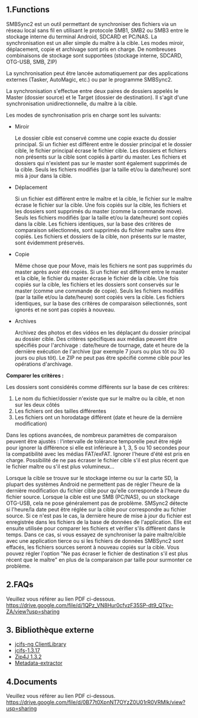 ## 1.Functions
SMBSync2 est un outil permettant de synchroniser des fichiers via un réseau local sans fil en utilisant le protocole SMB1, SMB2 ou SMB3 entre le stockage interne du terminal Android, SDCARD et PC/NAS. La synchronisation est un aller simple du maître à la cible. Les modes miroir, déplacement, copie et archivage sont pris en charge. De nombreuses combinaisons de stockage sont supportées (stockage interne, SDCARD, OTG-USB, SMB, ZIP)

La synchronisation peut être lancée automatiquement par des applications externes (Tasker, AutoMagic, etc.) ou par le programme SMBSync2.

La synchronisation s'effectue entre deux paires de dossiers appelés le Master (dossier source) et le Target (dossier de destination). Il s'agit d'une synchronisation unidirectionnelle, du maître à la cible.

Les modes de synchronisation pris en charge sont les suivants:
- Miroir

  Le dossier cible est conservé comme une copie exacte du dossier principal. Si un fichier est différent entre le dossier principal et le dossier cible, le fichier principal écrase le fichier cible. Les dossiers et fichiers non présents sur la cible sont copiés à partir du master. Les fichiers et dossiers qui n'existent pas sur le master sont également supprimés de la cible. Seuls les fichiers modifiés (par la taille et/ou la date/heure) sont mis à jour dans la cible.

- Déplacement

  Si un fichier est différent entre le maître et la cible, le fichier sur le maître écrase le fichier sur la cible. Une fois copiés sur la cible, les fichiers et les dossiers sont supprimés du master (comme la commande move).
  Seuls les fichiers modifiés (par la taille et/ou la date/heure) sont copiés dans la cible. Les fichiers identiques, sur la base des critères de comparaison sélectionnés, sont supprimés du fichier maître sans être copiés. Les fichiers et dossiers de la cible, non présents sur le master, sont évidemment préservés.

- Copie

  Même chose que pour Move, mais les fichiers ne sont pas supprimés du master après avoir été copiés.
  Si un fichier est différent entre le master et la cible, le fichier du master écrase le fichier de la cible. Une fois copiés sur la cible, les fichiers et les dossiers sont conservés sur le master (comme une commande de copie).
  Seuls les fichiers modifiés (par la taille et/ou la date/heure) sont copiés vers la cible. Les fichiers identiques, sur la base des critères de comparaison sélectionnés, sont ignorés et ne sont pas copiés à nouveau.

- Archives

  Archivez des photos et des vidéos en les déplaçant du dossier principal au dossier cible. Des critères spécifiques aux médias peuvent être spécifiés pour l'archivage : date/heure de tournage, date et heure de la dernière exécution de l'archive (par exemple 7 jours ou plus tôt ou 30 jours ou plus tôt).
  Le ZIP ne peut pas être spécifié comme cible pour les opérations d'archivage.

**Comparer les critères :**

Les dossiers sont considérés comme différents sur la base de ces critères:

1. Le nom du fichier/dossier n'existe que sur le maître ou la cible, et non sur les deux côtés
2. Les fichiers ont des tailles différentes
3. Les fichiers ont un horodatage différent (date et heure de la dernière modification) 

Dans les options avancées, de nombreux paramètres de comparaison peuvent être ajustés : l'intervalle de tolérance temporelle peut être réglé pour ignorer la différence si elle est inférieure à 1, 3, 5 ou 10 secondes pour la compatibilité avec les médias FAT/exFAT. Ignorer l'heure d'été est pris en charge. Possibilité de ne pas écraser le fichier cible s'il est plus récent que le fichier maître ou s'il est plus volumineux...

Lorsque la cible se trouve sur le stockage interne ou sur la carte SD, la plupart des systèmes Android ne permettent pas de régler l'heure de la dernière modification du fichier cible pour qu'elle corresponde à l'heure du fichier source. Lorsque la cible est une SMB (PC/NAS), ou un stockage OTG-USB, cela ne pose généralement pas de problème. SMSync2 détecte si l'heure/la date peut être réglée sur la cible pour correspondre au fichier source. Si ce n'est pas le cas, la dernière heure de mise à jour du fichier est enregistrée dans les fichiers de la base de données de l'application. Elle est ensuite utilisée pour comparer les fichiers et vérifier s'ils diffèrent dans le temps. Dans ce cas, si vous essayez de synchroniser la paire maître/cible avec une application tierce ou si les fichiers de données SMBSync2 sont effacés, les fichiers sources seront à nouveau copiés sur la cible. Vous pouvez régler l'option "Ne pas écraser le fichier de destination s'il est plus récent que le maître" en plus de la comparaison par taille pour surmonter ce problème.

## 2.FAQs
Veuillez vous référer au lien PDF ci-dessous.  
https://drive.google.com/file/d/1QPz_VN8Hur0cfvzF35SP-dt9_QTkv-ZA/view?usp=sharing

## 3. Bibliothèque externe
- [jcifs-ng ClientLibrary](https://github.com/AgNO3/jcifs-ng)
- [jcifs-1.3.17](https://jcifs.samba.org/)
- [Zip4J 1.3.2](https://mvnrepository.com/artifact/net.lingala.zip4j/zip4j/1.3.2)
- [Metadata-extractor](https://github.com/drewnoakes/metadata-extractor)

## 4.Documents
Veuillez vous référer au lien PDF ci-dessous.  
https://drive.google.com/file/d/0B77t0XpnNT7OYzZ0U01rR0VRMlk/view?usp=sharing